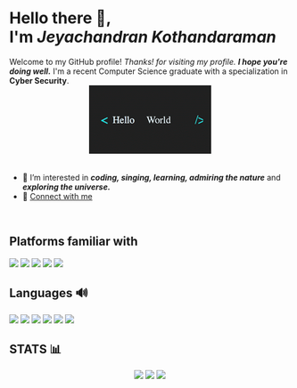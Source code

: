 <div>
<h1>
Hello there 👋,<br>I'm <i><b>Jeyachandran Kothandaraman</i></b>
</h1>
Welcome to my GitHub profile! <i>Thanks! for visiting my profile. <b>I hope you're doing well.</b></i> I'm a recent Computer Science graduate with a specialization in <b>Cyber Security</b>. 

<br>
<!--"https://i.gifer.com/N2j1.gif"--> 
<div align = "center">
<img src="https://github.com/Thomas-aang/Thomas-aang/blob/main/Assets/hellodev.gif" />
</div>
</div>
<br>
<div>

- 👀 I’m interested in <i><b>coding, singing, learning, admiring the nature</b></i> and <i><b>exploring the universe.</b></i>
- 🔗 [Connect with me](https://linktr.ee/jey.official)
</div>
<br>

## Platforms familiar with
<img src="https://img.shields.io/badge/Windows-0078D4?style=for-the-badge&logo=windows&logoColor=white" />
<img src="https://img.shields.io/badge/Ubuntu-E95420?style=for-the-badge&logo=ubuntu&logoColor=white" />
<img src="https://img.shields.io/badge/Android-3DDC84?style=for-the-badge&logo=android&logoColor=white"/>
<img src="https://img.shields.io/badge/Zorin%20OS-0CC1F3?style=for-the-badge&logo=zorin&logoColor=white"/>
<img src="https://img.shields.io/badge/Arch_Linux-1793D1?style=for-the-badge&logo=arch-linux&logoColor=white"/>

## Languages 🔊
<img src="https://img.shields.io/badge/Python-14354C?style=for-the-badge&logo=python&logoColor=yellow"/>
<img src="https://img.shields.io/badge/HTML5-E34F26?style=for-the-badge&logo=html5&logoColor=white"/>
<img src="https://img.shields.io/badge/CSS-239?&style=for-the-badge&logo=css3&logoColor=white"/>
<img src="https://img.shields.io/badge/Shell_Script-121011?style=for-the-badge&logo=gnu-bash&logoColor=white"/>
<img src="https://img.shields.io/badge/Markdown-000000?style=for-the-badge&logo=markdown&logoColor=white"/>
<img src="    https://img.shields.io/badge/Kotlin-663399?&style=for-the-badge&logo=kotlin&logoColor=white" />

## STATS 📊
<div align="center">
<img src = "https://github-readme-stats.vercel.app/api?username=Thomas-aang&theme=gotham&show_icons=true&hide_border=true&count_private=true" />
<img src = "https://github-readme-streak-stats.herokuapp.com/?user=Thomas-aang&theme=gotham&hide_border=true" />
<img src = "https://github-readme-stats.vercel.app/api/top-langs/?username=Thomas-aang&theme=gotham&show_icons=true&hide_border=true&layout=compact" />
</div>




<!---
Thomas-aang/Thomas-aang is a ✨ special ✨ repository because its `README.md` (this file) appears on your GitHub profile.
You can click the Preview link to take a look at your changes.
--->
